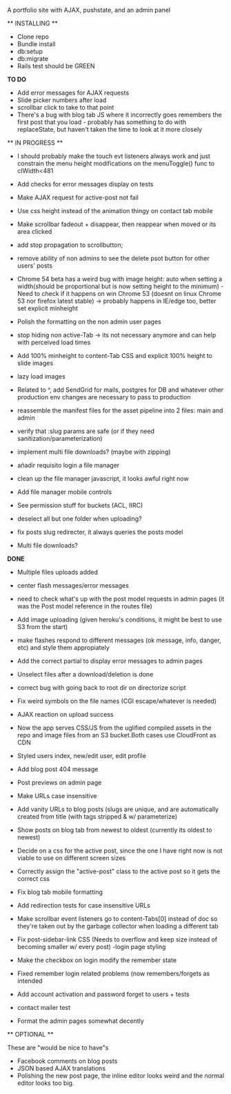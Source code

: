 A portfolio site with AJAX, pushstate, and an admin panel

** INSTALLING **


 - Clone repo
 - Bundle install
 - db:setup
 - db:migrate
 - Rails test should be GREEN





**TO DO**

- Add error messages for AJAX requests
- Slide picker numbers after load
- scrollbar click to take to that point
- There's a bug with blog tab JS where it incorrectly goes remembers the first post that you load - probably has something to do with replaceState, but haven't taken the time to look at it more closely


** IN PROGRESS **

- I should probably make the touch evt listeners always work and just constrain the menu height modifications on the menuToggle() func to clWidth<481


- Add checks for error messages display on tests
- Make AJAX request for active-post not fail
- Use css height instead of the animation thingy on contact tab mobile
- Make scrollbar fadeout + disappear, then reappear when moved or its area clicked
- add stop propagation to scrollbutton;
- remove ability of non admins to see the delete psot button for other users' posts
- Chrome 54 beta has a weird bug with image height: auto when setting a width(should be proportional but is now setting height to the minimum) - Need to check if it happens on win Chrome 53 (doesnt on linux Chrome 53 nor firefox latest stable) -> probably happens in IE/edge too, better set explicit minheight
- Polish the formatting on the non admin user pages
- stop hiding non active-Tab -> its not necessary anymore and can help with perceived load times
- Add 100% minheight to content-Tab CSS and explicit 100% height to slide images
- lazy load images
- Related to ^, add SendGrid for mails, postgres for DB and whatever other production env changes are necessary to pass to production
- reassemble the manifest files for the asset pipeline into 2 files: main and admin
- verify that :slug params are safe (or if they need sanitization/parameterization)
- implement multi file downloads? (maybe with zipping)
- añadir requisito login a file manager
- clean up the file manager javascript, it looks awful right now
- Add file manager mobile controls
- See permission stuff for buckets (ACL, IIRC)
- deselect all but one folder when uploading?
- fix posts slug redirecter, it always queries the posts model

- Multi file downloads?


**DONE**

- Multiple files uploads added
- center flash messages/error messages
- need to check what's up with the post model requests in admin pages (it was the Post model reference in the routes file)
- Add image uploading (given heroku's conditions, it might be best to use S3 from the start) 
- make flashes respond to different messages (ok message, info, danger, etc) and style them appropiately
- Add the correct partial to display error messages to admin pages
- Unselect files after a download/deletion is done
- correct bug with going back to root dir on directorize script
- Fix weird symbols on the file names (CGI escape/whatever is needed)
- AJAX reaction on upload success
- Now the app serves CSS/JS from the uglified compiled assets in the repo and image files from an S3 bucket.Both cases use CloudFront as CDN
- Styled users index, new/edit user, edit profile
- Add blog post 404 message
- Post previews on admin page  
- Make URLs case insensitive
- Add vanity URLs to blog posts (slugs are unique, and are automatically created from title (with tags stripped & w/ 	  parameterize)
- Show posts on blog tab from newest to oldest (currently its oldest to newest)
- Decide on a css for the active post, since the one I have right now is not viable to use on different screen sizes
- Correctly assign the "active-post" class to the active post so it gets the correct css
- Fix blog tab mobile formatting
- Add redirection tests for case insensitive URLs
- Make scrollbar event listeners go to content-Tabs[0] instead of doc so they're taken out by the garbage collector when loading a different tab
- Fix post-sidebar-link CSS (Needs to overflow and keep size instead of becoming smaller w/ every post)
-login page styling
- Make the checkbox on login modify the remember state
- Fixed remember login related problems (now remembers/forgets as intended

- Add account activation and password forget to users + tests
- contact mailer test
- Format the admin pages somewhat decently

** OPTIONAL **


These are "would be nice to have"s  

- Facebook comments on blog posts  
- JSON based AJAX translations  
- Polishing the new post page, the inline editor looks weird and the normal editor looks too big.
